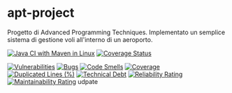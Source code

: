 # apt-project
Progetto di Advanced Programming Techniques. Implementato un semplice sistema di gestione voli all'interno di un aeroporto.

[![Java CI with Maven in Linux](https://github.com/matteoluddi/apt-project/actions/workflows/maven.yml/badge.svg)](https://github.com/matteoluddi/apt-project/actions/workflows/maven.yml)
[![Coverage Status](https://coveralls.io/repos/github/matteoluddi/apt-project/badge.svg?branch=main)](https://coveralls.io/github/matteoluddi/apt-project?branch=main)

[![Vulnerabilities](https://sonarcloud.io/api/project_badges/measure?project=matteoluddi_apt-project2&metric=vulnerabilities)](https://sonarcloud.io/summary/new_code?id=matteoluddi_apt-project2)
[![Bugs](https://sonarcloud.io/api/project_badges/measure?project=matteoluddi_apt-project2&metric=bugs)](https://sonarcloud.io/summary/new_code?id=matteoluddi_apt-project2)
[![Code Smells](https://sonarcloud.io/api/project_badges/measure?project=matteoluddi_apt-project2&metric=code_smells)](https://sonarcloud.io/summary/new_code?id=matteoluddi_apt-project2)
[![Coverage](https://sonarcloud.io/api/project_badges/measure?project=matteoluddi_apt-project2&metric=coverage)](https://sonarcloud.io/summary/new_code?id=matteoluddi_apt-project2)
[![Duplicated Lines (%)](https://sonarcloud.io/api/project_badges/measure?project=matteoluddi_apt-project2&metric=duplicated_lines_density)](https://sonarcloud.io/summary/new_code?id=matteoluddi_apt-project2)
[![Technical Debt](https://sonarcloud.io/api/project_badges/measure?project=matteoluddi_apt-project2&metric=sqale_index)](https://sonarcloud.io/summary/new_code?id=matteoluddi_apt-project2)
[![Reliability Rating](https://sonarcloud.io/api/project_badges/measure?project=matteoluddi_apt-project2&metric=reliability_rating)](https://sonarcloud.io/summary/new_code?id=matteoluddi_apt-project2)
[![Maintainability Rating](https://sonarcloud.io/api/project_badges/measure?project=matteoluddi_apt-project2&metric=sqale_rating)](https://sonarcloud.io/summary/new_code?id=matteoluddi_apt-project2)
udpate
